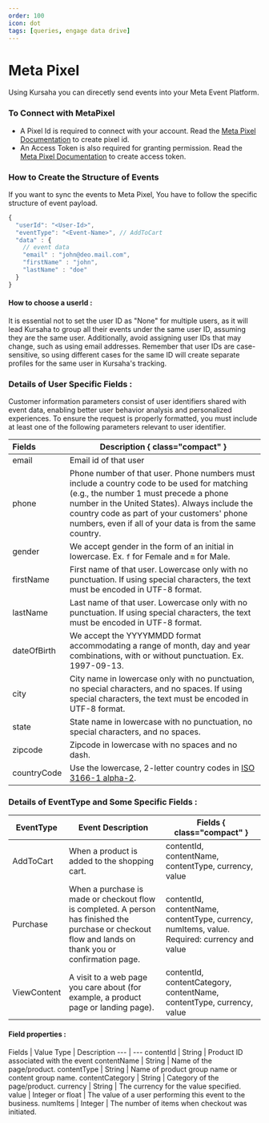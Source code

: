 ```yaml
---
order: 100
icon: dot
tags: [queries, engage data drive]
---
```


# Meta Pixel

Using Kursaha you can direcetly send events into your Meta Event Platform.

### To Connect with MetaPixel
- A Pixel Id is required to connect with your account. Read the [Meta Pixel Documentation](https://developers.facebook.com/docs/marketing-api/conversions-api/get-started/#pixel-id) to create pixel id.
- An Access Token is also required for granting permission. Read the [Meta Pixel Documentation](https://developers.facebook.com/docs/marketing-api/conversions-api/get-started/#access-token) to create access token.

### How to Create the Structure of Events
If you want to sync the events to Meta Pixel, You have to follow the specific structure of event payload.

```js #2
{
  "userId": "<User-Id>",
  "eventType": "<Event-Name>", // AddToCart
  "data" : {
    // event data
    "email" : "john@deo.mail.com",
    "firstName" : "john",
    "lastName" : "doe"
  }
}

```

#### How to choose a userId :
It is essential not to set the user ID as "None" for multiple users, as it will lead Kursaha to group all their events under the same user ID, assuming they are the same user. Additionally, avoid assigning user IDs that may change, such as using email addresses. Remember that user IDs are case-sensitive, so using different cases for the same ID will create separate profiles for the same user in Kursaha's tracking.

### Details of User Specific Fields :

Customer information parameters consist of user identifiers shared with event data, enabling better user behavior analysis and personalized experiences. To ensure the request is properly formatted, you must include at least one of the following parameters relevant to user identifier.

Fields | Description { class="compact" }
:---  | ---
email | Email id of that user
phone | Phone number of that user. Phone numbers must include a country code to be used for matching (e.g., the number 1 must precede a phone number in the United States). Always include the country code as part of your customers' phone numbers, even if all of your data is from the same country.
gender | We accept gender in the form of an initial in lowercase. Ex. `f` for Female and `m` for Male.
firstName | First name of that user. Lowercase only with no punctuation. If using special characters, the text must be encoded in UTF-8 format.
lastName | Last name of that user. Lowercase only with no punctuation. If using special characters, the text must be encoded in UTF-8 format.
dateOfBirth | We accept the YYYYMMDD format accommodating a range of month, day and year combinations, with or without punctuation. Ex. 1997-09-13.
city | City name in lowercase only with no punctuation, no special characters, and no spaces. If using special characters, the text must be encoded in UTF-8 format.
state | State name in lowercase with no punctuation, no special characters, and no spaces.
zipcode | Zipcode in lowercase with no spaces and no dash.
countryCode | Use the lowercase, 2-letter country codes in [ISO 3166-1 alpha-2](https://en.wikipedia.org/wiki/ISO_3166-1_alpha-2?fbclid=IwAR2VYJ70CxsOKvP5fOtRRhZK1jnNRUX1IkaiVWUN20RRYEYXVgXjblClqWI).


### Details of EventType and Some Specific Fields :

EventType  |  Event Description  |  Fields { class="compact" }
---  | ---  | ---
AddToCart | When a product is added to the shopping cart. | contentId, contentName, contentType, currency, value
Purchase | When a purchase is made or checkout flow is completed. A person has finished the purchase or checkout flow and lands on thank you or confirmation page. | contentId, contentName, contentType, currency, numItems, value. Required: currency and value
ViewContent | A visit to a web page you care about (for example, a product page or landing page). | contentId, contentCategory, contentName, contentType, currency, value

#### Field properties :
Fields  | Value Type  |  Description
---  | ---
contentId | String | Product ID associated with the event
contentName | String | Name of the page/product.
contentType | String | Name of product group name or content group name.
contentCategory | String | Category of the page/product.
currency | String | The currency for the value specified.
value | Integer or float | The value of a user performing this event to the business.
numItems | Integer | The number of items when checkout was initiated.